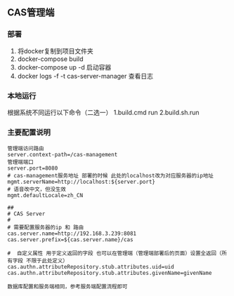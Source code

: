 ## CAS管理端
### 部署
1. 将docker复制到项目文件夹
2. docker-compose build
3. docker-compose up -d 启动容器
4. docker logs -f -t cas-server-manager 查看日志

### 本地运行
根据系统不同运行以下命令（二选一）
1.build.cmd run
2.build.sh.run

### 主要配置说明

```
管理端访问路由
server.context-path=/cas-management
管理端端口
server.port=8080
# cas-management服务地址 部署的时候 此处的localhost改为对应服务器的ip地址
mgmt.serverName=http://localhost:${server.port}
# 语音改中文，但没生效
mgmt.defaultLocale=zh_CN

##
# CAS Server
#
# 需要配置服务器的ip 和 路由
cas.server.name=http://192.168.3.239:8081
cas.server.prefix=${cas.server.name}/cas

#  自定义属性 用于定义返回的字段 也可以在管理端（管理端部署后的页面）设置全返回（所有字段 不限于此处定义）
cas.authn.attributeRepository.stub.attributes.uid=uid
cas.authn.attributeRepository.stub.attributes.givenName=givenName

数据库配置和服务端相同，参考服务端配置流程即可



```
